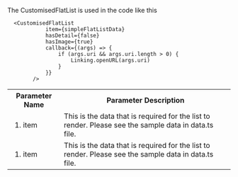 The CustomisedFlatList is used in the code like this <br/>
```
  <CustomisedFlatList
            item={simpleFlatListData}
            hasDetail={false}
            hasImage={true}
            callback={(args) => {
                if (args.uri && args.uri.length > 0) {
                    Linking.openURL(args.uri)
                }
            }}
        />
```
  
<table>
  <th>Parameter Name</th>
  <th>Parameter Description</th>
  <tr>
    <td><ol><li>item</li></ol></td>
    <td>This is the data that is required for the list to render. Please see the sample data in data.ts file.</td>
     <tr>
    <td><ol><li>item</li></ol></td>
    <td>This is the data that is required for the list to render. Please see the sample data in data.ts file.</td>
  </tr>
  </tr>
 </table>

